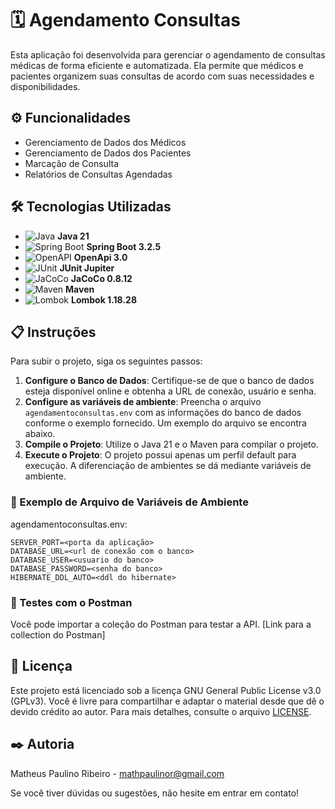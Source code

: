 # 🗓️ Agendamento Consultas

Esta aplicação foi desenvolvida para gerenciar o agendamento de consultas médicas de forma eficiente e automatizada. Ela permite que médicos e pacientes organizem suas consultas de acordo com suas necessidades e disponibilidades.

## ⚙️ Funcionalidades

- Gerenciamento de Dados dos Médicos
- Gerenciamento de Dados dos Pacientes
- Marcação de Consulta
- Relatórios de Consultas Agendadas

## 🛠️ Tecnologias Utilizadas

- ![Java](https://img.shields.io/badge/Java-21-007396?style=flat&logo=java&logoColor=white) **Java 21**
- ![Spring Boot](https://img.shields.io/badge/Spring%20Boot-3.2.5-6DB33F?style=flat&logo=spring-boot&logoColor=white) **Spring Boot 3.2.5**
- ![OpenAPI](https://img.shields.io/badge/OpenAPI-3.0-6BA539?style=flat&logo=openapi-initiative&logoColor=white) **OpenApi 3.0**
- ![JUnit](https://img.shields.io/badge/JUnit-Jupiter-25A162?style=flat&logo=junit5&logoColor=white) **JUnit Jupiter**
- ![JaCoCo](https://img.shields.io/badge/JaCoCo-0.8.12-B07C30?style=flat&logo=java&logoColor=white) **JaCoCo 0.8.12**
- ![Maven](https://img.shields.io/badge/Maven-3.8.4-C71A36?style=flat&logo=apache-maven&logoColor=white) **Maven**
- ![Lombok](https://img.shields.io/badge/Lombok-1.18.28-AD1C16?style=flat&logo=lombok&logoColor=white) **Lombok 1.18.28**


## 📋 Instruções

Para subir o projeto, siga os seguintes passos:

1. **Configure o Banco de Dados**: Certifique-se de que o banco de dados esteja disponível online e obtenha a URL de conexão, usuário e senha.
2. **Configure as variáveis de ambiente**: Preencha o arquivo `agendamentoconsultas.env` com as informações do banco de dados conforme o exemplo fornecido. Um exemplo do arquivo se encontra abaixo.
3. **Compile o Projeto**: Utilize o Java 21 e o Maven para compilar o projeto.
4. **Execute o Projeto**: O projeto possui apenas um perfil default para execução. A diferenciação de ambientes se dá mediante variáveis de ambiente.

### 📄 Exemplo de Arquivo de Variáveis de Ambiente

agendamentoconsultas.env:

```env
SERVER_PORT=<porta da aplicação>
DATABASE_URL=<url de conexão com o banco>
DATABASE_USER=<usuario do banco>
DATABASE_PASSWORD=<senha do banco>
HIBERNATE_DDL_AUTO=<ddl do hibernate>
```

### 🧪 Testes com o Postman

Você pode importar a coleção do Postman para testar a API. [Link para a collection do Postman]

## 📜 Licença

Este projeto está licenciado sob a licença GNU General Public License v3.0 (GPLv3). Você é livre para compartilhar e adaptar o material desde que dê o devido crédito ao autor. Para mais detalhes, consulte o arquivo [LICENSE](LICENSE).

## ✒️ Autoria

Matheus Paulino Ribeiro - <mathpaulinor@gmail.com>

Se você tiver dúvidas ou sugestões, não hesite em entrar em contato!
